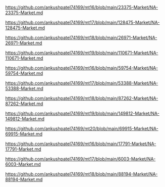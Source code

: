 <p><a href="https://github.com/ankushpatel74169/mt16/blob/main/23375-Market/NA-23375-Market.md">https://github.com/ankushpatel74169/mt16/blob/main/23375-Market/NA-23375-Market.md</a></p><p><a href="https://github.com/ankushpatel74169/mt17/blob/main/128475-Market/NA-128475-Market.md">https://github.com/ankushpatel74169/mt17/blob/main/128475-Market/NA-128475-Market.md</a></p><p><a href="https://github.com/ankushpatel74169/mt18/blob/main/26971-Market/NA-26971-Market.md">https://github.com/ankushpatel74169/mt18/blob/main/26971-Market/NA-26971-Market.md</a></p><p><a href="https://github.com/ankushpatel74169/mt19/blob/main/110671-Market/NA-110671-Market.md">https://github.com/ankushpatel74169/mt19/blob/main/110671-Market/NA-110671-Market.md</a></p><p><a href="https://github.com/ankushpatel74169/mt16/blob/main/59754-Market/NA-59754-Market.md">https://github.com/ankushpatel74169/mt16/blob/main/59754-Market/NA-59754-Market.md</a></p><p><a href="https://github.com/ankushpatel74169/mt17/blob/main/53388-Market/NA-53388-Market.md">https://github.com/ankushpatel74169/mt17/blob/main/53388-Market/NA-53388-Market.md</a></p><p><a href="https://github.com/ankushpatel74169/mt18/blob/main/87262-Market/NA-87262-Market.md">https://github.com/ankushpatel74169/mt18/blob/main/87262-Market/NA-87262-Market.md</a></p><p><a href="https://github.com/ankushpatel74169/mt19/blob/main/149812-Market/NA-149812-Market.md">https://github.com/ankushpatel74169/mt19/blob/main/149812-Market/NA-149812-Market.md</a></p><p><a href="https://github.com/ankushpatel74169/mt20/blob/main/69915-Market/NA-69915-Market.md">https://github.com/ankushpatel74169/mt20/blob/main/69915-Market/NA-69915-Market.md</a></p><p><a href="https://github.com/ankushpatel74169/mt16/blob/main/17791-Market/NA-17791-Market.md">https://github.com/ankushpatel74169/mt16/blob/main/17791-Market/NA-17791-Market.md</a></p><p><a href="https://github.com/ankushpatel74169/mt17/blob/main/6003-Market/NA-6003-Market.md">https://github.com/ankushpatel74169/mt17/blob/main/6003-Market/NA-6003-Market.md</a></p><p><a href="https://github.com/ankushpatel74169/mt18/blob/main/88194-Market/NA-88194-Market.md">https://github.com/ankushpatel74169/mt18/blob/main/88194-Market/NA-88194-Market.md</a></p>
